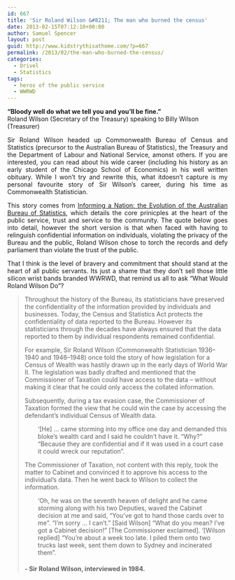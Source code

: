 ```yaml
---
id: 667
title: 'Sir Roland Wilson &#8211; The man who burned the census'
date: 2013-02-15T07:12:10+00:00
author: Samuel Spencer
layout: post
guid: http://www.kidstrythisathome.com/?p=667
permalink: /2013/02/the-man-who-burned-the-census/
categories:
  - Drivel
  - Statistics
tags:
  - heros of the public service
  - WWRWD
---
```

<div class="simplePullQuote">
  <p>
    <strong>&#8220;Bloody well do what we tell you and you&#8217;ll be fine.&#8221;<br /> </strong>Roland Wilson (Secretary of the Treasury) speaking to Billy Wilson (Treasurer)
  </p>
</div>

<p style="text-align: justify;">
  Sir Roland Wilson headed up Commonwealth Bureau of Census and Statistics (precursor to the Australian Bureau of Statistics), the Treasury and the Department of Labour and National Service, amonst others. If you are interested, you can read about his wide career (including his history as an early student of the Chicago School of Economics) in his well written obituary. While I won&#8217;t try and rewrite this, what itdoesn&#8217;t capture is my personal favourite story of Sir Wilson&#8217;s career, during his time as Commonwealth Statistician.
</p>

<p style="text-align: justify;">
  This story comes from <a title="1382.0 - Informing a Nation: the Evolution of the Australian Bureau of Statistics, 2005  " href="http://www.abs.gov.au/ausstats/abs@.nsf/57a31759b55dc970ca2568a1002477b6/d336856521be9b37ca2570ab0074168f!OpenDocument">Informing a Nation: the Evolution of the Australian Bureau of Statistics</a>, which details the core prinicples at the heart of the public service, trust and service to the community. The quote below goes into detail, however the short version is that when faced with having to relinguish confidential information on individuals, violating the privacy of the Bureau and the public, Roland Wilson chose to torch the records and defy parliament than violate the trust of the public.
</p>

<p style="text-align: justify;">
  That I think is the level of bravery and commitment that should stand at the heart of all public servants. Its just a shame that they don&#8217;t sell those little silicon wrist bands branded WWRWD, that remind us all to ask &#8220;What Would Roland Wilson Do&#8221;?
</p>

> Throughout the history of the Bureau, its statisticians have preserved the confidentiality of the information provided by individuals and businesses. Today, the Census and Statistics Act protects the confidentiality of data reported to the Bureau. However its statisticians through the decades have always ensured that the data reported to them by individual respondents remained confidential.
> 
> For example, Sir Roland Wilson (Commonwealth Statistician 1936–1940 and 1946–1948) once told the story of how legislation for a Census of Wealth was hastily drawn up in the early days of World War II. The legislation was badly drafted and mentioned that the Commissioner of Taxation could have access to the data – without making it clear that he could only access the collated information.
> 
> Subsequently, during a tax evasion case, the Commissioner of Taxation formed the view that he could win the case by accessing the defendant’s individual Census of Wealth data.
> 
> <p style="padding-left: 30px;">
>   ‘[He] … came storming into my office one day and demanded this bloke’s wealth card and I said he couldn’t have it. “Why?” “Because they are confidential and if it was used in a court case it could wreck our reputation”.
> </p>
> 
> The Commissioner of Taxation, not content with this reply, took the matter to Cabinet and convinced it to approve his access to the individual’s data. Then he went back to Wilson to collect the information.
> 
> <p style="padding-left: 30px;">
>   ‘Oh, he was on the seventh heaven of delight and he came storming along with his two Deputies, waved the Cabinet decision at me and said, “You&#8217;ve got to hand those cards over to me”. “I’m sorry … I can’t.” [Said Wilson] “What do you mean? I’ve got a Cabinet decision!” [The Commissioner exclaimed]. ‘[Wilson replied] “You’re about a week too late. I piled them onto two trucks last week, sent them down to Sydney and incinerated them”.
> </p>
> 
> #### - Sir Roland Wilson, interviewed in 1984.